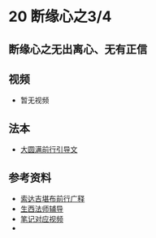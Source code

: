 # 20 断缘心之3/4 

## 断缘心之无出离心、无有正信

## 视频

- 暂无视频

## 法本
- [大圆满前行引导文](/books/dymqx#p117)

## 参考资料

- [索达吉堪布前行广释](/refs/qxgs/qxgs-03xm#3无出离心)
- [生西法师辅导](/refs/qxgs/fudao/qxgsfd-03xm#p1449)
- [笔记对应视频](/playlist?urls=https://box.hdcxb.net/d/慧灯禅修/007-大圆满前行广释/007-前行广释视频/《大圆满前行》讲解第23课.mp4^18:48.84,35:30.4@《前行广释》23课（无出离心、无有正信）|https://box.hdcxb.net/d/慧灯禅修/前行辅导-智诚堪布/前行第02册22-44/大圆满前行第23课2015年06月07日.m4a^44:18.5,@《前行广释》22课辅导（无出离心、无有正信）)
- 